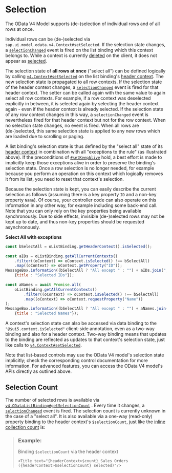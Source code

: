 <!-- loioec55312f796f45e8883810af3b68b46c -->

# Selection

The OData V4 Model supports \(de-\)selection of individual rows and of all rows at once.

Individual rows can be \(de-\)selected via `sap.ui.model.odata.v4.Context#setSelected`. If the selection state changes, a [`selectionChanged`](https://ui5.sap.com/#/api/sap.ui.model.odata.v4.ODataListBinding%23events/selectionChanged) event is fired on the list binding which this context belongs to. While a context is currently [deleted](https://ui5.sap.com/#/api/sap.ui.model.odata.v4.Context%23methods/isDeleted) on the client, it does not appear as [selected](https://ui5.sap.com/#/api/sap.ui.model.odata.v4.Context%23methods/isSelected).

The selection state of **all rows at once** \("select all"\) can be defined logically by calling [`v4.Context#setSelected`](https://ui5.sap.com/#/api/sap.ui.model.odata.v4.Context%23methods/setSelected) on the list binding's [header context](https://ui5.sap.com/#/api/sap.ui.model.odata.v4.ODataListBinding%23methods/getHeaderContext). The new selection state is propagated to all row contexts. If the selection state of the header context changes, a [`selectionChanged`](https://ui5.sap.com/#/api/sap.ui.model.odata.v4.ODataListBinding%23events/selectionChanged) event is fired for that header context. The setter can be called again with the same value to again select all row contexts. For example, if a row context was deselected explicitly in between, it is selected again by selecting the header context again - even if the header context is already selected. If the selection state of any row context changes in this way, a `selectionChanged` event is nevertheless fired for that header context but not for the row context. When no selection state changes, no event is fired. When all rows are \(de-\)selected, this same selection state is applied to any new rows which are loaded due to scrolling or paging.

A list binding's selection state is thus defined by the "select all" state of its [header context](https://ui5.sap.com/#/api/sap.ui.model.odata.v4.ODataListBinding%23methods/getHeaderContext) in combination with all "exceptions to the rule" \(as illustrated above\). If the preconditions of [`#setKeepAlive`](https://ui5.sap.com/#/api/sap.ui.model.odata.v4.Context%23methods/setKeepAlive) hold, a best effort is made to implicitly keep those exceptions alive in order to preserve the binding's selection state. Once a row selection is no longer needed, for example because you perform an operation on this context which logically removes it from its list, you need to reset that context's selection.

Because the selection state is kept, you can easily describe the current selection as follows \(assuming there is a key property `ID` and a non-key property `Name`\). Of course, your controller code can also operate on this information in any other way, for example including some back-end call. Note that you can only rely on the key properties being available synchronously. Due to side effects, invisible \(de-\)selected rows may not be kept up to date, and thus non-key properties should be requested asynchronously.

**Select All with exceptions** 

```js
const bSelectAll = oListBinding.getHeaderContext().isSelected();
 
const aIDs = oListBinding.getAllCurrentContexts()
    .filter((oContext) => oContext.isSelected() !== bSelectAll)
    .map((oContext) => oContext.getProperty("ID"));
MessageBox.information((bSelectAll ? "All except " : "") + aIDs.join(", "),
    {title : "Selected IDs"});
 
const aNames = await Promise.all(
    oListBinding.getAllCurrentContexts()
        .filter((oContext) => oContext.isSelected() !== bSelectAll)
        .map((oContext) => oContext.requestProperty("Name"))
);
MessageBox.information((bSelectAll ? "All except " : "") + aNames.join(", "),
    {title : "Selected Names"});
```

A context's selection state can also be accessed via data binding to the `"@$ui5.context.isSelected"` client-side annotation, even as a two-way binding and also for a header context. Two-way binding means that updates to the binding are reflected as updates to that context's selection state, just like calls to [`v4.Context#setSelected`](https://ui5.sap.com/#/api/sap.ui.model.odata.v4.Context%23methods/setSelected).

Note that list-based controls may use the OData V4 model's selection state implicitly; check the corresponding control documentation for more information. For advanced features, you can access the OData V4 model's APIs directly as outlined above.



<a name="loioec55312f796f45e8883810af3b68b46c__section_SCN"/>

## Selection Count

The number of selected rows is available via [`v4.ODataListBinding#getSelectionCount`](https://ui5.sap.com/#/api/sap.ui.model.odata.v4.ODataListBinding%23methods/getSelectionCount) . Every time it changes, a [`selectionChanged`](https://ui5.sap.com/#/api/sap.ui.model.odata.v4.ODataListBinding%23events/selectionChanged) event is fired. The selection count is currently unknown in the case of a "select all". It is also available via a one-way \(read-only\) property binding to the header context's `$selectionCount`, just like the [inline collection count](binding-collection-inline-count-77d2310.md) is:

> ### Example:  
> Binding `$selectionCount` via the header context
> 
> ```
> <Title text="{headerContext>$count} Sales Orders ({headerContext>$selectionCount} selected)"/>
> ```

